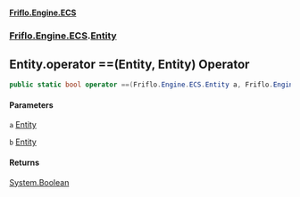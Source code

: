 #### [Friflo.Engine.ECS](index.md#'index')
### [Friflo.Engine.ECS](Friflo.Engine.ECS.md#'Friflo.Engine.ECS').[Entity](Entity.md#'Friflo.Engine.ECS.Entity')

## Entity.operator ==(Entity, Entity) Operator

```csharp
public static bool operator ==(Friflo.Engine.ECS.Entity a, Friflo.Engine.ECS.Entity b);
```
#### Parameters

<a name='Friflo.Engine.ECS.Entity.op_Equality(Friflo.Engine.ECS.Entity,Friflo.Engine.ECS.Entity).a'></a>

`a` [Entity](Entity.md#'Friflo.Engine.ECS.Entity')

<a name='Friflo.Engine.ECS.Entity.op_Equality(Friflo.Engine.ECS.Entity,Friflo.Engine.ECS.Entity).b'></a>

`b` [Entity](Entity.md#'Friflo.Engine.ECS.Entity')

#### Returns
[System.Boolean](https://docs.microsoft.com/en-us/dotnet/api/System.Boolean#'System.Boolean')